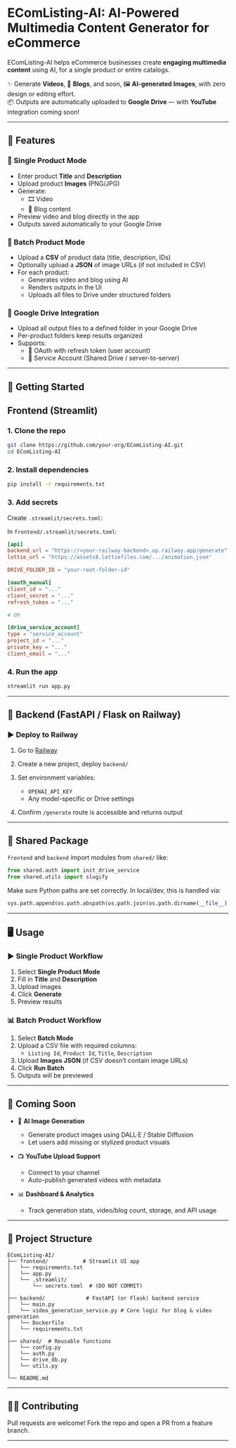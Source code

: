 
# EComListing-AI: AI-Powered Multimedia Content Generator for eCommerce

EComListing-AI helps eCommerce businesses create **engaging multimedia content** using AI, for a single product or entire catalogs.  

✨ Generate **Videos**, 📝 **Blogs**, and soon, 🖼️ **AI-generated Images**, with zero design or editing effort.  
📦 Outputs are automatically uploaded to **Google Drive** — with **YouTube** integration coming soon!

---

## 🚀 Features

### 🔹 Single Product Mode
- Enter product **Title** and **Description**
- Upload product **Images** (PNG/JPG)
- Generate:
  - 🎞️ Video
  - 📝 Blog content
- Preview video and blog directly in the app
- Outputs saved automatically to your Google Drive

### 🔹 Batch Product Mode
- Upload a **CSV** of product data (title, description, IDs)
- Optionally upload a **JSON** of image URLs (if not included in CSV)
- For each product:
  - Generates video and blog using AI
  - Renders outputs in the UI
  - Uploads all files to Drive under structured folders

### 🔹 Google Drive Integration
- Upload all output files to a defined folder in your Google Drive
- Per-product folders keep results organized
- Supports:
  - 🔐 OAuth with refresh token (user account)
  - 🤖 Service Account (Shared Drive / server-to-server)

---

## 🔧 Getting Started

## Frontend (Streamlit)

### 1. Clone the repo

```bash
git clone https://github.com/your-org/EComListing-AI.git
cd EComListing-AI
```

### 2. Install dependencies

```bash
pip install -r requirements.txt
```

### 3. Add secrets

Create `.streamlit/secrets.toml`:

In `frontend/.streamlit/secrets.toml`:

```toml
[api]
backend_url = "https://<your-railway-backend>.up.railway.app/generate"
lottie_url = "https://assets8.lottiefiles.com/.../animation.json"

DRIVE_FOLDER_ID = "your-root-folder-id"

[oauth_manual]
client_id = "..."
client_secret = "..."
refresh_token = "..."

# OR

[drive_service_account]
type = "service_account"
project_id = "..."
private_key = "..."
client_email = "..."
```

### 4. Run the app

```bash
streamlit run app.py
```

---
## 🚂 Backend (FastAPI / Flask on Railway)

### ▶️ Deploy to Railway

1. Go to [Railway](https://railway.app/)
2. Create a new project, deploy `backend/`
3. Set environment variables:
   - `OPENAI_API_KEY`
   - Any model-specific or Drive settings

4. Confirm `/generate` route is accessible and returns output

---

## 🔗 Shared Package

`frontend` and `backend` import modules from `shared/` like:

```python
from shared.auth import init_drive_service
from shared.utils import slugify
```

Make sure Python paths are set correctly. In local/dev, this is handled via:

```python
sys.path.append(os.path.abspath(os.path.join(os.path.dirname(__file__), '..')))
```

---

## 🖥️ Usage

### ▶️ Single Product Workflow
1. Select **Single Product Mode**
2. Fill in **Title** and **Description**
3. Upload images
4. Click **Generate**
5. Preview results

### 📊 Batch Product Workflow
1. Select **Batch Mode**
2. Upload a CSV file with required columns:
   - `Listing Id`, `Product Id`, `Title`, `Description`
3. Upload **Images JSON** (if CSV doesn’t contain image URLs)
4. Click **Run Batch**
5. Outputs will be previewed

---

## 🔮 Coming Soon

- 🧠 **AI Image Generation**
  - Generate product images using DALL·E / Stable Diffusion
  - Let users add missing or stylized product visuals

- 📺 **YouTube Upload Support**
  - Connect to your channel
  - Auto-publish generated videos with metadata

- 📊 **Dashboard & Analytics**
  - Track generation stats, video/blog count, storage, and API usage

---

## 📂 Project Structure
```
EComListing-AI/
├── frontend/           # Streamlit UI app
│   └── requirements.txt         
│   └── app.py
│   └── .streamlit/
│       └── secrets.toml  # (DO NOT COMMIT)
│
├── backend/             # FastAPI (or Flask) backend service
│   └── main.py
│   └── video_generation_service.py # Core logic for blog & video generation
│   └── Dockerfile
│   └── requirements.txt
│
├── shared/  # Reusable functions
│   └── config.py
│   └── auth.py
│   └── drive_db.py
│   └── utils.py
│
└── README.md
```

---
## 🧑‍💻 Contributing

Pull requests are welcome! Fork the repo and open a PR from a feature branch.

---
